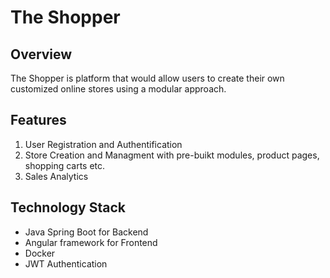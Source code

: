 # The Shopper

## Overview

The Shopper is platform that would allow users to create their own customized online stores using a modular approach.

## Features

1. User Registration and Authentification
2. Store Creation and Managment with pre-buikt modules, product pages, shopping carts etc.
3. Sales Analytics

## Technology Stack

- Java Spring Boot for Backend
- Angular framework for Frontend
- Docker
- JWT Authentication
